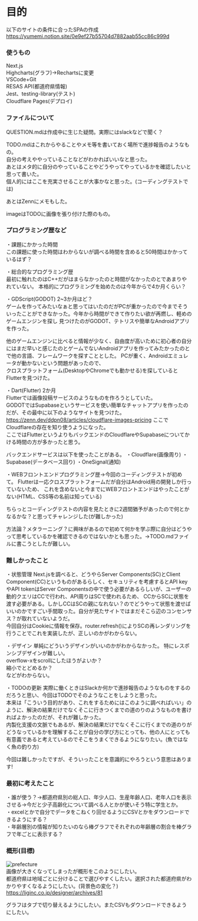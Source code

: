 # 目的
以下のサイトの条件に合ったSPAの作成    
https://yumemi.notion.site/0e9ef27b55704d7882aab55cc86c999d

### 使うもの
Next.js    
Highcharts(グラフ)→Rechartsに変更       
VSCode+Git    
RESAS API(都道府県情報)    
Jest、testing-library(テスト)       
Cloudflare Pages(デプロイ)


### ファイルについて

QUESTION.mdは作成中に生じた疑問。実際にはslackなどで聞く？ 

TODO.mdはこれからやることやメモ等を書いておく場所で進捗報告のようなもの。       
自分の考えややっていることなどがわかればいいなと思った。        
あとはメタ的に自分のやっていることやどうやってやっているかを確認したいと思って書いた。      
個人的にはここを充実させることが大事かなと思った。(コーディングテストでは)

あとはZennにメモもした。

imageはTODOに画像を張り付けた際のもの。


### プログラミング歴など

・課題にかかった時間      
この課題に使った時間はわからないが調べる時間を含めると50時間はかかっているはず？      


・総合的なプログラミング歴      
最初に触れたのはC++だがはまらなかったのと時間がなかったのとであまりやれていない。
本格的にプログラミングを始めたのは今年からで4か月くらい？

・GDScript(GODOT) 2~3か月ほど？      
ゲームを作ってみたいなぁと思ってはいたのだがPCが重かったので今までそういったことができなかった。今年から時間ができて作りたい欲が再燃し、軽めのゲームエンジンを探し
見つけたのがGODOT、テトリスや簡単なAndroidアプリを作った。      

他のゲームエンジンに比べると情報が少なく、自由度が高いために初心者の自分にはまだ早いと感じたのとゲームでないAndroidアプリを作ってみたかったのとで他の言語、フレームワークを探すこととした。 
PCが重く、Androidエミュレータが動かないという問題があったので、     
クロスプラットフォーム(DesktopやChromeでも動かせる)を探しているとFlutterを見つけた。


・Dart(Flutter)  2か月   
Flutterでは画像投稿サービスのようなものを作ろうとしていた。     
GODOTではSupabaseというサービスを使い簡単なチャットアプリを作ったのだが、その最中に以下のようなサイトを見つけた。
https://zenn.dev/ddpn08/articles/cloudflare-images-pricing
ここでCloudflareの存在を知り使うようになった。              
ここではFlutterというよりもバックエンドのCloudflareやSupabaseについてかける時間の方が多かったと思う。


バックエンドサービスは以下を使ったことがある。
・Cloudflare(画像周り)
・Supabase(データベース回り)
・OneSignal(通知)


・WEBフロントエンドプログラミング歴→今回のコーディングテストが初めて。
Flutterは一応クロスプラットフォームだが自分はAndroid用の開発しか行っていないため、
これを含めないと今までにWEBフロントエンドはやったことがない(HTML、CSS等の名前は知っている)

ちらっとコーディングテストの内容を見たときに2週間猶予があったので何とかなるかな？と思ってチャレンジした(が難しかった)

方法論？メタラーニング？に興味があるので初めて何かを学ぶ際に自分はどうやって思考しているかを確認できるのではないかとも思った。→TODO.mdファイルに書こうとしたが難しい。    


### 難しかったこと

・状態管理
Next.jsを調べると、どうやらServer Components(SC)とClient Component(CC)というものがあるらしく、セキュリティを考慮するとAPI keyやAPI tokenはServer Componentsの中で使う必要があるらしいが、ユーザーの動的クエリはCCで行われ、API周りはSCで使われるため、
CCからSCに状態を渡す必要がある。しかしCCはSCの親になれない？のでどうやって状態を渡せばいいのかですごい手間取った。自分が見たサイトではまだそこら辺のコンセンサス？が取れていないようだ。        
今回自分はCookieに情報を保存。router.refresh()によりSCの再レンダリングを行うことでこれを実装したが、正しいのかがわからない。

・デザイン
単純にどういうデザインがいいのかがわからなかった。
特にレスポンシブデザインが難しい。      
overflow-xをscrollにしたほうがよいか？      
縮小でとどめるか？      
などがわからない。


・TODOの更新
実際に働くときはSlackか何かで進捗報告のようなものをするのだろうと思い、今回はTODOでそのようなことをしようと思った。     
本来は「こういう目的があり、これをするためにはこのように調べればいい」のように、解決の結果だけでなくそこに行きつくまでの道のりのようなものを書ければよかったのだが、それが難しかった。      
内製化支援の文脈でもあるが、解決の結果だけでなくそこに行くまでの道のりがどうなっているかを理解することが自分の学び方にとっても、他の人にとっても有意義であると考えているのでそこをうまくできるようになりたい。(魚ではなく魚の釣り方)       

今回は難しかったですが、そういったことを意識的にやろうという意思はあります!



### 最初に考えたこと
・誰が使う？→都道府県別の総人口、年少人口、生産年齢人口、老年人口を表示させる→今だと少子高齢化について調べる人とかが使いそう特に学生とか。   
・excelとかで自分でデータをこねくり回せるようにCSVとかをダウンロードできるようにする？    
・年齢層別の情報が知りたいのなら棒グラフでそれぞれの年齢層の割合を棒グラフで年ごとに表示する？    


### 概形(目標)
![prefecture](https://github.com/mumumu3560/prefecture-graph/assets/142517194/ab8234b6-5ffc-4a3b-826a-2d06a62ff917)    
画像が大きくなってしまったが概形をこのようにしたい。    
都道府県は地域ごとに分けることで選びやすくしたい。選択された都道府県がわかりやすくなるようにしたい。(背景色の変化？)    
https://liginc.co.jp/designer/archives/81

グラフはタブで切り替えるようにしたい。またCSVもダウンロードできるようにしたい。

